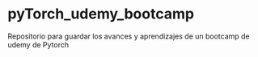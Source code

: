 # pyTorch_udemy_bootcamp
Repositorio para guardar los avances y aprendizajes de un bootcamp de udemy de Pytorch

